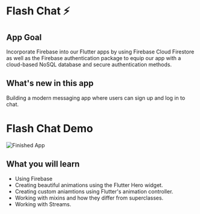 
# Flash Chat ⚡️

## App Goal

Incorporate Firebase into our Flutter apps by using Firebase Cloud Firestore as well as the Firebase authentication package to equip our app with a cloud-based NoSQL database and secure authentication methods. 


## What's new in this app

Building a modern messaging app where users can sign up and log in to chat.

# Flash Chat Demo
![Finished App](https://github.com/londonappbrewery/Images/blob/master/flash_chat_flutter_demo.gif)

## What you will learn

- Using Firebase 
- Creating beautiful animations using the Flutter Hero widget.
- Creating custom aniamtions using Flutter's animation controller. 
- Working with mixins and how they differ from superclasses.
- Working with Streams.




